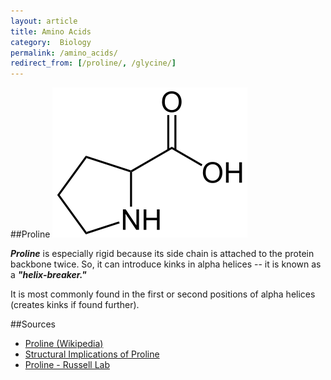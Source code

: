 ```yaml
---
layout: article
title: Amino Acids
category:  Biology
permalink: /amino_acids/
redirect_from: [/proline/, /glycine/]
---
```


##Proline
<img class="small" src="/images/proline.png">

***Proline*** is especially rigid because its side chain is attached to the protein backbone twice. So, it can introduce kinks in alpha helices -- it is known as a ***"helix-breaker."***

It is most commonly found in the first or second positions of alpha helices (creates kinks if found further).

##Sources
* [Proline (Wikipedia)](https://en.wikipedia.org/wiki/Proline)
* [Structural Implications of Proline](http://www.cryst.bbk.ac.uk/PPS2/projects/pauly/proline/struc.html)
* [Proline - Russell Lab](http://www.russelllab.org/aas/Pro.html)